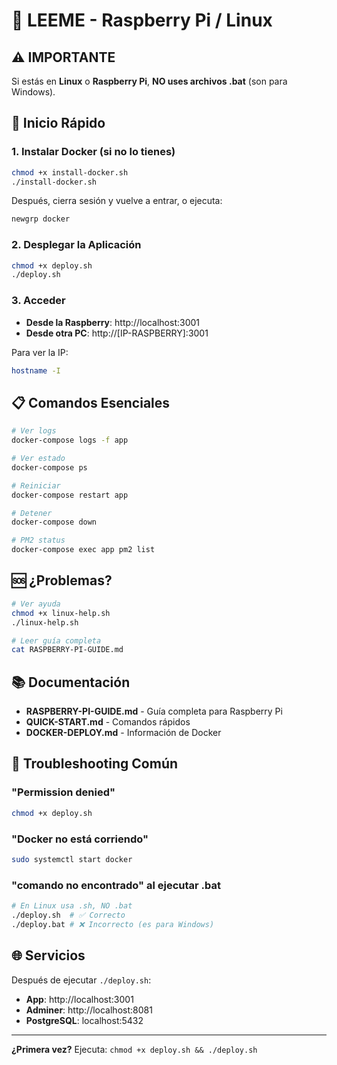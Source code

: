 # 🍓 LEEME - Raspberry Pi / Linux

## ⚠️ IMPORTANTE

Si estás en **Linux** o **Raspberry Pi**, **NO uses archivos .bat** (son para Windows).

## 🚀 Inicio Rápido

### 1. Instalar Docker (si no lo tienes)

```bash
chmod +x install-docker.sh
./install-docker.sh
```

Después, cierra sesión y vuelve a entrar, o ejecuta:
```bash
newgrp docker
```

### 2. Desplegar la Aplicación

```bash
chmod +x deploy.sh
./deploy.sh
```

### 3. Acceder

- **Desde la Raspberry**: http://localhost:3001
- **Desde otra PC**: http://[IP-RASPBERRY]:3001

Para ver la IP:
```bash
hostname -I
```

## 📋 Comandos Esenciales

```bash
# Ver logs
docker-compose logs -f app

# Ver estado
docker-compose ps

# Reiniciar
docker-compose restart app

# Detener
docker-compose down

# PM2 status
docker-compose exec app pm2 list
```

## 🆘 ¿Problemas?

```bash
# Ver ayuda
chmod +x linux-help.sh
./linux-help.sh

# Leer guía completa
cat RASPBERRY-PI-GUIDE.md
```

## 📚 Documentación

- **RASPBERRY-PI-GUIDE.md** - Guía completa para Raspberry Pi
- **QUICK-START.md** - Comandos rápidos
- **DOCKER-DEPLOY.md** - Información de Docker

## 🔧 Troubleshooting Común

### "Permission denied"
```bash
chmod +x deploy.sh
```

### "Docker no está corriendo"
```bash
sudo systemctl start docker
```

### "comando no encontrado" al ejecutar .bat
```bash
# En Linux usa .sh, NO .bat
./deploy.sh  # ✅ Correcto
./deploy.bat # ❌ Incorrecto (es para Windows)
```

## 🌐 Servicios

Después de ejecutar `./deploy.sh`:

- **App**: http://localhost:3001
- **Adminer**: http://localhost:8081
- **PostgreSQL**: localhost:5432

---

**¿Primera vez?** Ejecuta: `chmod +x deploy.sh && ./deploy.sh`
